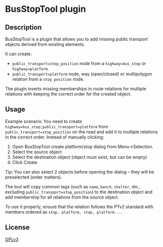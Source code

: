 # BusStopTool plugin

## Description
BusStopTool is a plugin that allows you to add missing public transport objects derived from existing elements.

It can create:
- `public_transport=stop_position` node from a `highway=bus_stop` or `highway=platform`.
- `public_transport=platform` node, way (open/closed) or multipolygon relation from a `stop_position` node.

The plugin inserts missing memberships in route relations for multiple relations with keeping the correct order for the created object.

## Usage
Example scenario: You need to create `highway=bus_stop;public_transport=platform` from `public_transport=stop_position` on the road and 
add it to multiple relations in the correct order. Instead of manually clicking:
1. Open BusStopTool create platform/stop dialog from Menu->Selection.
2. Select the source object
3. Select the destination object (object must exist, but can be empty)
4. Click Create

Tip: You can also select 2 objects before opening the dialog – they will be preselected (order matters).

The tool will copy common tags (such as `name`, `bench`, `shelter`, etc., excluding `public_transport=stop_position`) to the destination object and add membership for 
all relations from the source object.

To use it properly, ensure that the relation follows the PTv2 standard with members ordered as `stop, platform, stop, platform...`.


## License
[GPLv3](LICENSE)